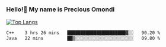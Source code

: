 ### Hello!👋 My name is Precious Omondi 

[![Top Langs](https://github-readme-stats.vercel.app/api/top-langs/?username=Presho99&langs_count=8&theme=dark)](https://github.com/Presho99/github-readme-stats)



<!--START_SECTION:waka-->

```txt
C++    3 hrs 26 mins   ██████████████████████▓░░   90.20 %
Java   22 mins         ██▒░░░░░░░░░░░░░░░░░░░░░░   09.80 %
```

<!--END_SECTION:waka-->

